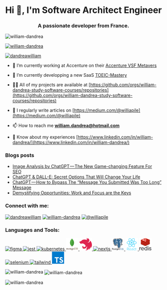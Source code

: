 <h1 align="center">Hi 👋, I'm Software Architect Engineer</h1>
<h3 align="center">A passionate developer from France.</h3>

<p align="left"> <img src="https://komarev.com/ghpvc/?username=william-dandrea&label=Profile%20views&color=0e75b6&style=flat" alt="william-dandrea" /> </p>

<p align="left"> <a href="https://github.com/ryo-ma/github-profile-trophy"><img src="https://github-profile-trophy.vercel.app/?username=william-dandrea" alt="william-dandrea" /></a> </p>

<p align="left"> <a href="https://twitter.com/dandreawilliam" target="blank"><img src="https://img.shields.io/twitter/follow/dandreawilliam?logo=twitter&style=for-the-badge" alt="dandreawilliam" /></a> </p>

- 🔭 I’m currently working at Accenture on their [Accenture VSF Metavers](https://virtualshowfloor.cloud/)

- 🌱 I’m currently developping a new SaaS [TOEIC-Mastery](https://toeic-mastery.com)

- 👨‍💻 All of my projects are available at [https://github.com/orgs/william-dandrea-study-software-courses/repositories](https://github.com/orgs/william-dandrea-study-software-courses/repositories)

- 📝 I regularly write articles on [https://medium.com/@williapile](https://medium.com/@williapile)

- 📫 How to reach me **william.dandrea@hotmail.com**

- 📄 Know about my experiences [https://www.linkedin.com/in/william-dandrea/](https://www.linkedin.com/in/william-dandrea/)

### Blogs posts
<!-- BLOG-POST-LIST:START -->
- [Image Analysis by ChatGPT — The New Game-changing Feature For SEO](https://blog.startupstash.com/image-analysis-by-chatgpt-the-new-game-changing-feature-for-seo-993bfb95443e?source=rss-1a3d0455494------2)
- [ChatGPT &amp; DALL-E: Secret Options That Will Change Your Life](https://blog.startupstash.com/chatgpt-dall-e-secret-options-that-will-change-your-life-0bfc49753a83?source=rss-1a3d0455494------2)
- [ChatGPT — How to Bypass The “Message You Submitted Was Too Long” Message](https://blog.startupstash.com/chatgpt-how-to-bypass-the-message-you-submitted-was-too-long-message-185b5f614152?source=rss-1a3d0455494------2)
- [Demystifying Opportunities: Work and Focus are the Keys](https://williapile.medium.com/demystifying-opportunities-work-and-focus-are-the-keys-3d1dd3e5c883?source=rss-1a3d0455494------2)
<!-- BLOG-POST-LIST:END -->

<h3 align="left">Connect with me:</h3>
<p align="left">
<a href="https://twitter.com/dandreawilliam" target="blank"><img align="center" src="https://raw.githubusercontent.com/rahuldkjain/github-profile-readme-generator/master/src/images/icons/Social/twitter.svg" alt="dandreawilliam" height="30" width="40" /></a>
<a href="https://linkedin.com/in/william-dandrea" target="blank"><img align="center" src="https://raw.githubusercontent.com/rahuldkjain/github-profile-readme-generator/master/src/images/icons/Social/linked-in-alt.svg" alt="william-dandrea" height="30" width="40" /></a>
<a href="https://medium.com/@williapile" target="blank"><img align="center" src="https://raw.githubusercontent.com/rahuldkjain/github-profile-readme-generator/master/src/images/icons/Social/medium.svg" alt="@williapile" height="30" width="40" /></a>
</p>

<h3 align="left">Languages and Tools:</h3>
<p align="left"> <a href="https://www.figma.com/" target="_blank" rel="noreferrer"> <img src="https://www.vectorlogo.zone/logos/figma/figma-icon.svg" alt="figma" width="40" height="40"/> </a> <a href="https://jestjs.io" target="_blank" rel="noreferrer"> <img src="https://www.vectorlogo.zone/logos/jestjsio/jestjsio-icon.svg" alt="jest" width="40" height="40"/> </a> <a href="https://kubernetes.io" target="_blank" rel="noreferrer"> <img src="https://www.vectorlogo.zone/logos/kubernetes/kubernetes-icon.svg" alt="kubernetes" width="40" height="40"/> </a> <a href="https://www.mongodb.com/" target="_blank" rel="noreferrer"> <img src="https://raw.githubusercontent.com/devicons/devicon/master/icons/mongodb/mongodb-original-wordmark.svg" alt="mongodb" width="40" height="40"/> </a> <a href="https://nestjs.com/" target="_blank" rel="noreferrer"> <img src="https://raw.githubusercontent.com/devicons/devicon/master/icons/nestjs/nestjs-plain.svg" alt="nestjs" width="40" height="40"/> </a> <a href="https://nextjs.org/" target="_blank" rel="noreferrer"> <img src="https://cdn.worldvectorlogo.com/logos/nextjs-2.svg" alt="nextjs" width="40" height="40"/> </a> <a href="https://www.postgresql.org" target="_blank" rel="noreferrer"> <img src="https://raw.githubusercontent.com/devicons/devicon/master/icons/postgresql/postgresql-original-wordmark.svg" alt="postgresql" width="40" height="40"/> </a> <a href="https://reactjs.org/" target="_blank" rel="noreferrer"> <img src="https://raw.githubusercontent.com/devicons/devicon/master/icons/react/react-original-wordmark.svg" alt="react" width="40" height="40"/> </a> <a href="https://redis.io" target="_blank" rel="noreferrer"> <img src="https://raw.githubusercontent.com/devicons/devicon/master/icons/redis/redis-original-wordmark.svg" alt="redis" width="40" height="40"/> </a> <a href="https://www.selenium.dev" target="_blank" rel="noreferrer"> <img src="https://raw.githubusercontent.com/detain/svg-logos/780f25886640cef088af994181646db2f6b1a3f8/svg/selenium-logo.svg" alt="selenium" width="40" height="40"/> </a> <a href="https://tailwindcss.com/" target="_blank" rel="noreferrer"> <img src="https://www.vectorlogo.zone/logos/tailwindcss/tailwindcss-icon.svg" alt="tailwind" width="40" height="40"/> </a> <a href="https://www.typescriptlang.org/" target="_blank" rel="noreferrer"> <img src="https://raw.githubusercontent.com/devicons/devicon/master/icons/typescript/typescript-original.svg" alt="typescript" width="40" height="40"/> </a> </p>

<p><img align="left" src="https://github-readme-stats.vercel.app/api/top-langs?username=william-dandrea&show_icons=true&locale=en&layout=compact" alt="william-dandrea" /></p>

<p>&nbsp;<img align="center" src="https://github-readme-stats.vercel.app/api?username=william-dandrea&show_icons=true&locale=en" alt="william-dandrea" /></p>

<p><img align="center" src="https://github-readme-streak-stats.herokuapp.com/?user=william-dandrea&" alt="william-dandrea" /></p>
